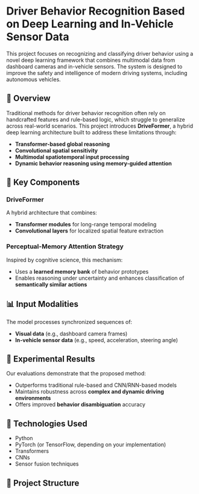 # Driver Behavior Recognition Based on Deep Learning and In-Vehicle Sensor Data

This project focuses on recognizing and classifying driver behavior using a novel deep learning framework that combines multimodal data from dashboard cameras and in-vehicle sensors. The system is designed to improve the safety and intelligence of modern driving systems, including autonomous vehicles.

## 🚗 Overview

Traditional methods for driver behavior recognition often rely on handcrafted features and rule-based logic, which struggle to generalize across real-world scenarios. This project introduces **DriveFormer**, a hybrid deep learning architecture built to address these limitations through:

- **Transformer-based global reasoning**
- **Convolutional spatial sensitivity**
- **Multimodal spatiotemporal input processing**
- **Dynamic behavior reasoning using memory-guided attention**

## 🧠 Key Components

### DriveFormer
A hybrid architecture that combines:
- **Transformer modules** for long-range temporal modeling
- **Convolutional layers** for localized spatial feature extraction

### Perceptual-Memory Attention Strategy
Inspired by cognitive science, this mechanism:
- Uses a **learned memory bank** of behavior prototypes
- Enables reasoning under uncertainty and enhances classification of **semantically similar actions**

## 📊 Input Modalities

The model processes synchronized sequences of:
- **Visual data** (e.g., dashboard camera frames)
- **In-vehicle sensor data** (e.g., speed, acceleration, steering angle)

## 🧪 Experimental Results

Our evaluations demonstrate that the proposed method:
- Outperforms traditional rule-based and CNN/RNN-based models
- Maintains robustness across **complex and dynamic driving environments**
- Offers improved **behavior disambiguation** accuracy

## 🧰 Technologies Used

- Python
- PyTorch (or TensorFlow, depending on your implementation)
- Transformers
- CNNs
- Sensor fusion techniques

## 📁 Project Structure
